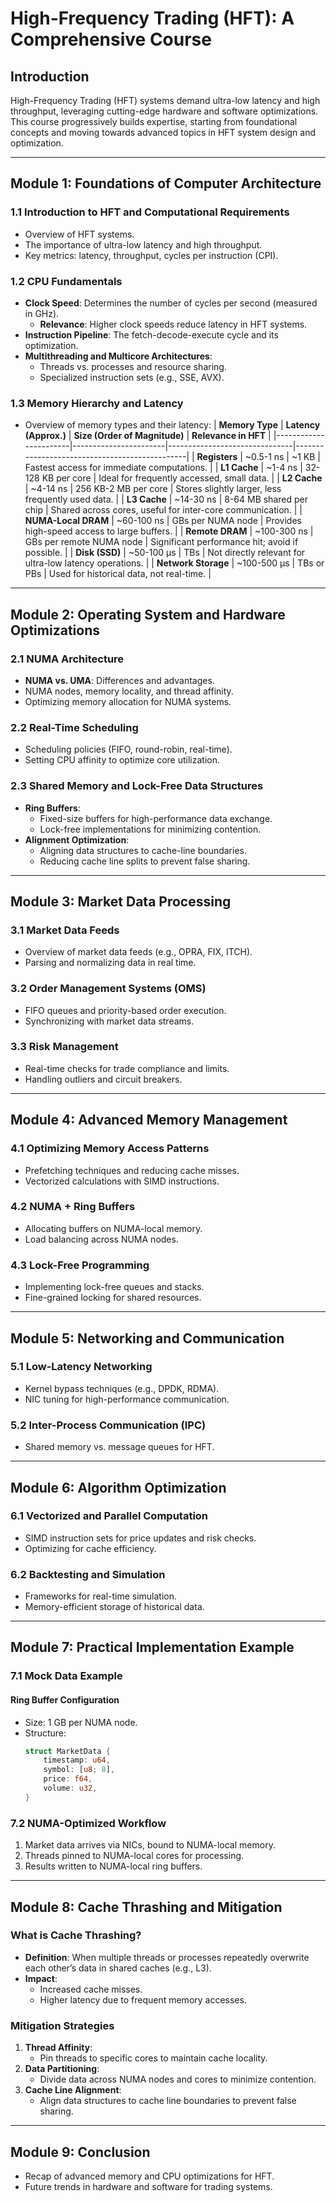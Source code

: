 # High-Frequency Trading (HFT): A Comprehensive Course

## **Introduction**
High-Frequency Trading (HFT) systems demand ultra-low latency and high throughput, leveraging cutting-edge hardware and software optimizations. This course progressively builds expertise, starting from foundational concepts and moving towards advanced topics in HFT system design and optimization.

---

## **Module 1: Foundations of Computer Architecture**

### **1.1 Introduction to HFT and Computational Requirements**
- Overview of HFT systems.
- The importance of ultra-low latency and high throughput.
- Key metrics: latency, throughput, cycles per instruction (CPI).

### **1.2 CPU Fundamentals**
- **Clock Speed**: Determines the number of cycles per second (measured in GHz).
  - **Relevance**: Higher clock speeds reduce latency in HFT systems.
- **Instruction Pipeline**: The fetch-decode-execute cycle and its optimization.
- **Multithreading and Multicore Architectures**:
  - Threads vs. processes and resource sharing.
  - Specialized instruction sets (e.g., SSE, AVX).

### **1.3 Memory Hierarchy and Latency**
- Overview of memory types and their latency:
  | **Memory Type**      | **Latency (Approx.)** | **Size (Order of Magnitude)** | **Relevance in HFT**                          |
  |-----------------------|-----------------------|-------------------------------|-----------------------------------------------|
  | **Registers**         | ~0.5-1 ns            | ~1 KB                         | Fastest access for immediate computations.    |
  | **L1 Cache**          | ~1-4 ns              | 32-128 KB per core            | Ideal for frequently accessed, small data.    |
  | **L2 Cache**          | ~4-14 ns             | 256 KB-2 MB per core          | Stores slightly larger, less frequently used data. |
  | **L3 Cache**          | ~14-30 ns            | 8-64 MB shared per chip       | Shared across cores, useful for inter-core communication. |
  | **NUMA-Local DRAM**   | ~60-100 ns           | GBs per NUMA node             | Provides high-speed access to large buffers.  |
  | **Remote DRAM**       | ~100-300 ns          | GBs per remote NUMA node      | Significant performance hit; avoid if possible. |
  | **Disk (SSD)**        | ~50-100 µs           | TBs                           | Not directly relevant for ultra-low latency operations. |
  | **Network Storage**   | ~100-500 µs          | TBs or PBs                    | Used for historical data, not real-time.      |

---

## **Module 2: Operating System and Hardware Optimizations**

### **2.1 NUMA Architecture**
- **NUMA vs. UMA**: Differences and advantages.
- NUMA nodes, memory locality, and thread affinity.
- Optimizing memory allocation for NUMA systems.

### **2.2 Real-Time Scheduling**
- Scheduling policies (FIFO, round-robin, real-time).
- Setting CPU affinity to optimize core utilization.

### **2.3 Shared Memory and Lock-Free Data Structures**
- **Ring Buffers**:
  - Fixed-size buffers for high-performance data exchange.
  - Lock-free implementations for minimizing contention.
- **Alignment Optimization**:
  - Aligning data structures to cache-line boundaries.
  - Reducing cache line splits to prevent false sharing.

---

## **Module 3: Market Data Processing**

### **3.1 Market Data Feeds**
- Overview of market data feeds (e.g., OPRA, FIX, ITCH).
- Parsing and normalizing data in real time.

### **3.2 Order Management Systems (OMS)**
- FIFO queues and priority-based order execution.
- Synchronizing with market data streams.

### **3.3 Risk Management**
- Real-time checks for trade compliance and limits.
- Handling outliers and circuit breakers.

---

## **Module 4: Advanced Memory Management**

### **4.1 Optimizing Memory Access Patterns**
- Prefetching techniques and reducing cache misses.
- Vectorized calculations with SIMD instructions.

### **4.2 NUMA + Ring Buffers**
- Allocating buffers on NUMA-local memory.
- Load balancing across NUMA nodes.

### **4.3 Lock-Free Programming**
- Implementing lock-free queues and stacks.
- Fine-grained locking for shared resources.

---

## **Module 5: Networking and Communication**

### **5.1 Low-Latency Networking**
- Kernel bypass techniques (e.g., DPDK, RDMA).
- NIC tuning for high-performance communication.

### **5.2 Inter-Process Communication (IPC)**
- Shared memory vs. message queues for HFT.

---

## **Module 6: Algorithm Optimization**

### **6.1 Vectorized and Parallel Computation**
- SIMD instruction sets for price updates and risk checks.
- Optimizing for cache efficiency.

### **6.2 Backtesting and Simulation**
- Frameworks for real-time simulation.
- Memory-efficient storage of historical data.

---

## **Module 7: Practical Implementation Example**

### **7.1 Mock Data Example**
#### Ring Buffer Configuration
- Size: 1 GB per NUMA node.
- Structure:
  ```rust
  struct MarketData {
      timestamp: u64,
      symbol: [u8; 8],
      price: f64,
      volume: u32,
  }
  ```

### **7.2 NUMA-Optimized Workflow**
1. Market data arrives via NICs, bound to NUMA-local memory.
2. Threads pinned to NUMA-local cores for processing.
3. Results written to NUMA-local ring buffers.

---

## **Module 8: Cache Thrashing and Mitigation**

### **What is Cache Thrashing?**
- **Definition**: When multiple threads or processes repeatedly overwrite each other’s data in shared caches (e.g., L3).
- **Impact**:
  - Increased cache misses.
  - Higher latency due to frequent memory accesses.

### **Mitigation Strategies**
1. **Thread Affinity**:
   - Pin threads to specific cores to maintain cache locality.
2. **Data Partitioning**:
   - Divide data across NUMA nodes and cores to minimize contention.
3. **Cache Line Alignment**:
   - Align data structures to cache line boundaries to prevent false sharing.

---

## **Module 9: Conclusion**
- Recap of advanced memory and CPU optimizations for HFT.
- Future trends in hardware and software for trading systems.

